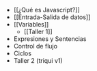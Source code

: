 * [[¿Qué es Javascript?]]
* [[Entrada-Salida de datos]]
* [[Variables]]
	* [[Taller 1]]
* Expresiones y Sentencias
* Control de flujo
* Ciclos
* Taller 2 (triqui v1)
